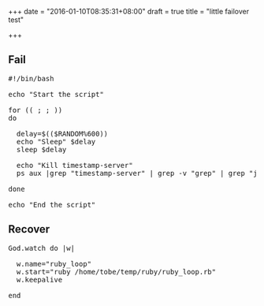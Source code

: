+++
date = "2016-01-10T08:35:31+08:00"
draft = true
title = "little failover test"

+++



## Fail

<pre>
#!/bin/bash                                                                                                                                                                                                         

echo "Start the script"

for (( ; ; ))
do

  delay=$(($RANDOM%600))
  echo "Sleep" $delay
  sleep $delay

  echo "Kill timestamp-server"
  ps aux |grep "timestamp-server" | grep -v "grep" | grep "java" | awk '{print $2}' |xargs kill

done

echo "End the script"
</pre>

## Recover

<pre>
God.watch do |w|

  w.name="ruby_loop"
  w.start="ruby /home/tobe/temp/ruby/ruby_loop.rb"
  w.keepalive

end
</pre>